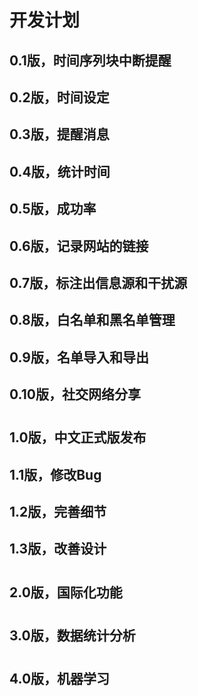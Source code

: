 # 开发计划
## 0.1版，时间序列块中断提醒
## 0.2版，时间设定
## 0.3版，提醒消息
## 0.4版，统计时间
## 0.5版，成功率
## 0.6版，记录网站的链接
## 0.7版，标注出信息源和干扰源
## 0.8版，白名单和黑名单管理
## 0.9版，名单导入和导出
## 0.10版，社交网络分享

#
## 1.0版，中文正式版发布
## 1.1版，修改Bug
## 1.2版，完善细节
## 1.3版，改善设计

#
## 2.0版，国际化功能

#
## 3.0版，数据统计分析

#
## 4.0版，机器学习